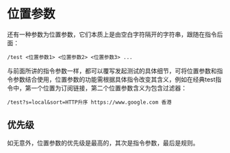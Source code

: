 # 位置参数

还有一种参数为位置参数，它们本质上是由空白字符隔开的字符串，跟随在指令后面：

```
/test <位置参数1> <位置参数2> <位置参数3> ...
```

与前面所讲的指令参数一样，都可以覆写发起测试的具体细节，可将位置参数和指令参数结合使用，位置参数的功能需根据具体指令改变其含义，例如在经典test指令中，第一个位置为订阅链接，第二个位置参数含义为包含过滤器：

```
/test?s=local&sort=HTTP升序 https://www.google.com 香港
```

## 优先级

如无意外，位置参数的优先级是最高的，其次是指令参数，最后是规则。
